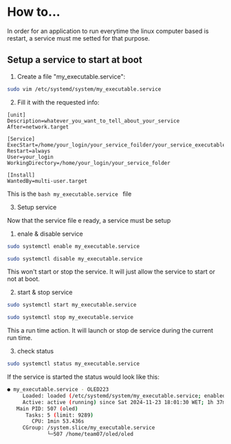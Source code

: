 # How to...

In order for an application to run everytime the linux computer based is restart, a service must me setted for that purpose.

## Setup a service to start at boot

1. Create a file "my_executable.service":

```bash
sudo vim /etc/systemd/system/my_executable.service
```

2. Fill it with the requested info:

```bask
[unit]
Description=whatever_you_want_to_tell_about_your_service
After=network.target

[Service]
ExecStart=/home/your_login/your_service_foilder/your_service_executable_file
Restart=always
User=your_login
WorkingDirectory=/home/your_login/your_service_folder

[Install]
WantedBy=multi-user.target
```

This is  the ```bash my_executable.service ``` file

3. Setup service

Now that the service file e ready, a service must be setup

  1. enale & disable service

```bash
sudo systemctl enable my_executable.service
```

```bash
sudo systemctl disable my_executable.service
```

This won't start or stop the service. It will just allow the service to start or not at boot.



  2. start & stop service

```bash
sudo systemctl start my_executable.service
```

```bash
sudo systemctl stop my_executable.service
```
This a run time action. It will launch or stop de service during the current run time.

  3. check status

```bash
sudo systemctl status my_executable.service
```

If the service is started the status would look like this:

```bash
● my_executable.service - OLED223
     Loaded: loaded (/etc/systemd/system/my_executable.service; enabled; preset: enabled)
     Active: active (running) since Sat 2024-11-23 18:01:30 WET; 1h 37min ago
   Main PID: 507 (oled)
      Tasks: 5 (limit: 9289)
        CPU: 1min 53.436s
     CGroup: /system.slice/my_executable.service
             └─507 /home/team07/oled/oled
```





